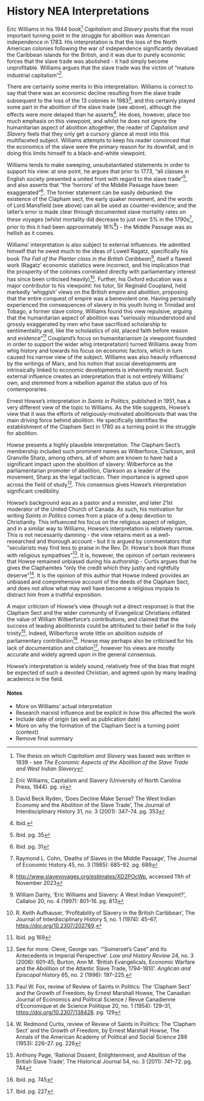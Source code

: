 # History NEA Interpretations

Eric Williams in his 1944 book[^1] *Capitalism and Slavery* posits that the most important turning point in the struggle for abolition was American independence in 1783. His interpretation is that the loss of the North American colonies following the war of independence significantly devalued the Caribbean islands for the British, and it was due to purely economic forces that the slave trade was abolished - it had simply become unprofitable. Williams argues that the slave trade was the victim of “mature industrial capitalism”[^2].

There are certainly some merits in this interpretation. Williams is correct to say that there was an economic decline resulting from the slave trade subsequent to the loss of the 13 colonies in 1983[^3], and this certainly played some part in the abolition of the slave trade (see above), although the effects were more delayed than he asserts[^4]. He does, however, place too much emphasis on this viewpoint, and whilst he does not ignore the humanitarian aspect of abolition altogether, the reader of *Capitalism and Slavery* feels that they only get a cursory glance at most into this multifaceted subject. Williams attempts to keep his reader convinced that the economics of the slave were the primary reason for its downfall, and in doing this limits himself to a black-and-white viewpoint.

Williams tends to make sweeping, unsubstantiated statements in order to support his view: at one point, he argues that prior to 1773, “all classes in English society presented a united front with regard to the slave trade”[^5], and also asserts that “the ‘horrors’ of the Middle Passage have been exaggerated”[^6]. The former statement can be easily debunked: the existence of the Clapham sect, the early quaker movement, and the words of Lord Mansfield (see above) can all be used as counter-evidence; and the latter’s error is made clear through documented slave mortality rates on these voyages (whilst mortality did decrease to just over 5% in the 1790s[^7], prior to this it had been approximately 16%[^8]) - the Middle Passage was as hellish as it comes. 

Williams’ interpretation is also subject to external influences. He admitted himself that he owed much to the ideas of Lowell Ragatz, specifically his book *The Fall of the Planter class in the British Caribbean*[^9], itself a flawed work (Ragatz’ economic statistics were incorrect, and his implication that the prosperity of the colonies correlated directly with parliamentary interest has since been criticised heavily)[^10]. Further, his Oxford education was a major contributor to his viewpoint: his tutor, Sir Reginald Coupland, held markedly ‘whiggish’ views on the British empire and abolition, proposing that the entire conquest of empire was a benevolent one. Having personally experienced the consequences of slavery in his youth living in Trinidad and Tobago, a former slave colony, Williams found this view repulsive, arguing that the humanitarian aspect of abolition was "seriously misunderstood and grossly exaggerated by men who have sacrificed scholarship to sentimentality and, like the scholastics of old, placed faith before reason and evidence”[^11] Coupland’s focus on humanitarianism (a viewpoint founded in order to support the wider whig interpretation) turned Williams away from whig history and towards his focus on economic factors, which in turn caused his narrow view of the subject. Williams was also heavily influenced by the writings of Marx, and his notion that social developments are intrinsically linked to economic developments is inherently marxist. Such external influence creates an interpretation that is not entirely Williams’ own, and stemmed from a rebellion against the status quo of his contemporaries.

Ernest Howse’s interpretation in *Saints in Politics*, published in 1951, has a very different view of the topic to Williams. As the title suggests, Howse’s view that it was the efforts of religiously-motivated abolitionists that was the main driving force behind abolition. He specifically identifies the establishment of the Clapham Sect in 1780 as a turning point in the struggle for abolition.

Howse presents a highly plausible interpretation. The Clapham Sect’s membership included such prominent names as Wilberforce, Clarkson, and Granville Sharp, among others, all of whom are known to have had a significant impact upon the abolition of slavery: Wilberforce as the parliamentarian promoter of abolition, Clarkson as a leader of the movement, Sharp as the legal tactician. Their importance is agreed upon across the field of study[^12]. This consensus gives Howse’s interpretation significant credibility.

Howse’s background was as a pastor and a minister, and later 21st moderator of the United Church of Canada. As such, his motivation for writing *Saints in Politics* comes from a place of a deep devotion to Christianity. This influenced his focus on the religious aspect of religion, and in a similar way to Williams, Howse’s interpretation is relatively narrow. This is not necessarily damning - the view retains merit as a well-researched and thorough account - but it is argued by commentators that “secularists may find less to praise in the Rev. Dr. Howse's book than those with religious sympathies”[^13]. It is, however, the opinion of certain reviewers that Howse remained unbiased during his authorship - Curtis argues that he gives the Claphamites “only the credit which they justly and rightfully deserve”[^14]. It is the opinion of this author that Howse indeed provides an unbiased and comprehensive account of the deeds of the Clapham Sect, and does not allow what may well have become a religious myopia to distract him from a truthful exposition. 

A major criticism of Howse’s view (though not a direct response) is that the Clapham Sect and the wider community of Evangelical Christians inflated the value of William Wilberforce’s contributions, and claimed that the success of leading abolitionists could be attributed to their belief in the holy trinity[^15]. Indeed, Wilberforce wrote little on abolition outside of parliamentary contribution[^16]. Howse may perhaps also be criticised for his lack of documentation and citation[^17], however his views are mostly accurate and widely agreed upon in the general consensus.

Howse’s interpretation is widely sound, relatively free of the bias that might be expected of such a devoted Christian, and agreed upon by many leading academics in the field.


#### Notes

- More on Williams’ actual interpretation
- Research marxist influence and be explicit in how this affected the work
- Include date of origin (as well as publication date)
- More on why the formation of the Clapham Sect is a turning point (context)
- Remove final summary


[^1]: The thesis on which *Capitalism and Slavery* was based was written in 1939 - see *The Economic Aspects of the Abolition of the Slave Trade and West Indian Slavery*
[^2]: Eric Williams, Capitalism and Slavery (University of North Carolina Press, 1944). pg. vii
[^3]: David Beck Ryden, ‘Does Decline Make Sense? The West Indian Economy and the Abolition of the Slave Trade’, The Journal of Interdisciplinary History 31, no. 3 (2001): 347–74. pg. 353
[^4]: Ibid.
[^5]: Ibid. pg. 35
[^6]: Ibid. pg. 31
[^7]: Raymond L. Cohn, ‘Deaths of Slaves in the Middle Passage’, The Journal of Economic History 45, no. 3 (1985): 685–92. pg. 689
[^8]: http://www.slavevoyages.org/estimates/XD2POcWp, accessed 11th of November 2023
[^9]: William Darity, ‘Eric Williams and Slavery: A West Indian Viewpoint?’, Callaloo 20, no. 4 (1997): 801–16. pg. 813
[^10]: R. Keith Aufhauser, ‘Profitability of Slavery in the British Caribbean’, The Journal of Interdisciplinary History 5, no. 1 (1974): 45–67, https://doi.org/10.2307/202769.
[^11]: Ibid. pg 169
[^12]: See for more: Cleve, George van. ‘“Somerset’s Case” and Its Antecedents in Imperial Perspective’. _Law and History Review_ 24, no. 3 (2006): 601–45; Burton, Ann M. ‘British Evangelicals, Economic Warfare and the Abolition of the Atlantic Slave Trade, 1794-1810’. _Anglican and Episcopal History_ 65, no. 2 (1996): 197–225.
[^13]: Paul W. Fox, review of Review of Saints in Politics: The ‘Clapham Sect’ and the Growth of Freedom, by Ernest Marshall Howse, The Canadian Journal of Economics and Political Science / Revue Canadienne d’Economique et de Science Politique 20, no. 1 (1954): 129–31, https://doi.org/10.2307/138428. pg. 129
[^14]: W. Redmond Curtis, review of Review of Saints in Politics: The ‘Clapham Sect’ and the Growth of Freedom, by Ernest Marshall Howse, The Annals of the American Academy of Political and Social Science 286 (1953): 226–27. pg. 226
[^15]: Anthony Page, ‘Rational Dissent, Enlightenment, and Abolition of the British Slave Trade’, The Historical Journal 54, no. 3 (2011): 741–72. pg. 744
[^16]: Ibid. pg. 745
[^17]: Ibid. pg. 227
